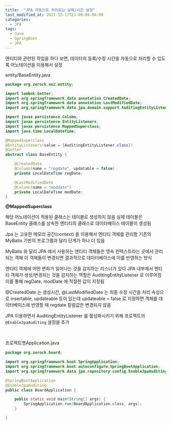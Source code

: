```yaml
---
title:  "JPA 자동으로 처리되는 날짜/시간 설정"
last_modified_at: 2021-12-17T21:00:04-04:00
categories: 
  - JPA
tags:
  - Java
  - SpringBoot
  - JPA
---
```


엔티티와 관련된 작업을 하다 보면, 데이터의 등록/수정 시간을 자동으로 처리할 수 있도록 어노테이션을 이용해서 설정


entity/BaseEntity.java

```java
package org.zerock.ex2.entity;

import lombok.Getter;
import org.springframework.data.annotation.CreatedDate;
import org.springframework.data.annotation.LastModifiedDate;
import org.springframework.data.jpa.domain.support.AuditingEntityListener;

import javax.persistence.Column;
import javax.persistence.EntityListeners;
import javax.persistence.MappedSuperclass;
import java.time.LocalDateTime;

@MappedSuperclass
@EntityListeners(value = {AuditingEntityListener.class})
@Getter
abstract class BaseEntity {

    @CreatedDate
    @Column(name = "regdate", updatable = false)
    private LocalDateTime regDate;

    @LastModifiedDate
    @Column(name = "moddate")
    private LocalDateTime modDate;
}
```

**@MappedSuperclass**

해당 어노테이션이 적용된 클래스는 테이블로 생성하지 않음
실제 테이블은  BaseEntity 클래스를 상속한 엔티티의 클래스로 데이터베이스 테이블이 생성됨

Jpa 는 고유한 메모리 공간(context) 을 이용해서 엔티티 객체를 관리함
기존의 MyBatis 기반의 프로그램과 달리 단계가 하나 더 있음

MyBatis 와 달리 JPA 에서 사용하는 엔티티 객체들은 영속 컨텍스트라는 곳에서 관리되는 객체
이 객체들이 변경되면 결과적으로 데이터베이스에 이를 반영하는 방식

엔티티 객체에 어떤 변화가 일어나는 것을 감지하는 리스너가 있다
JPA 내부에서 엔티티 객체가 생성/변경되는 것을 감지하는 역할은 AuditingEntityListener 로 이루어짐
이를 통해 regDate, modDate 에 적절한 값이 지정됨

@CreatedDate 는 생성시간, @LastModifiedDate 는 최종 수정 시간을 처리
속성으로 insertable, updateable 등이 있는데 updateable = false 로 지정하면 객체를 데이터베이스에 반영할 때 regdate 칼럼값은 변경되지 않음

JPA 이용하면서 AuditingEntityListener 를 활성화시키기 위해 프로젝트의 `@EnableJpaAuditing` 설정을 추가

<br>

프로젝트명Application.java

```java
package org.zerock.board;

import org.springframework.boot.SpringApplication;
import org.springframework.boot.autoconfigure.SpringBootApplication;
import org.springframework.data.jpa.repository.config.EnableJpaAuditing;

@SpringBootApplication
@EnableJpaAuditing
public class BoardApplication {

    public static void main(String[] args) {
        SpringApplication.run(BoardApplication.class, args);
    }

}
```
